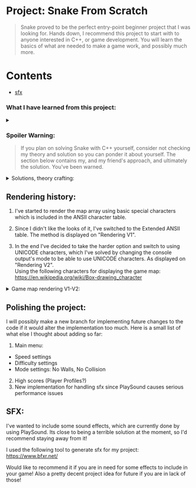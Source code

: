 
# Project: Snake From Scratch
> Snake proved to be the perfect entry-point beginner project that I was looking for. Hands down, I recommend this project to start with to anyone interested in C++, or game development. You will learn the basics of what are needed to make a game work, and possibly much more.

# Contents
 - [sfx](#sfx)



### What I have learned from this project:
<details>
  <summary></summary>
  
* Basic game loop
* Making a module from the game's subsystem:
  * Game map module
* Rendering / Displaying an array:
  * Using the Extended ANSII table
  * Using UNICODE chars for the console
  * Simple double buffering
  * Simple framerate limit
* Basic movement:
  * Input checking
  * Snake movement
* Collision:
  * Game map collision
  * Apple collision
</details>

### Spoiler Warning:
> If you plan on solving Snake with C++ yourself, consider not checking my theory and solution so you can ponder it about yourself. The section below contains my, and my friend's approach, and ultimately the solution. You've been warned.

<details>
<summary>Solutions, theory crafting: </summary>
   
### sla-ppy/S4kyt's version 1:

![alt text](https://github.com/S4kyt/Snake/blob/master/proj/theory/s4kyt_theory_v1.jpg?raw=true)

### sla-ppy/S4kyt's version 2:

![alt text](https://github.com/S4kyt/Snake/blob/master/proj/theory/s4kyt_theory_v2.jpg?raw=true)

### sla-ppy/S4kyt's version 3:

![alt text](https://github.com/S4kyt/Snake/blob/master/proj/theory/s4kyt_theory_v3.jpg?raw=true)

### Lion's version:

![alt text](https://github.com/S4kyt/Snake/blob/master/proj/theory/lionkor_theory.JPG?raw=true)


</details>


## Rendering history:
1. I've started to render the map array using basic special characters which is included in the ANSII character table.

2. Since I didn't like the looks of it, I've switched to the Extended ANSII table. The method is displayed on "Rendering V1".<br>

3. In the end I've decided to take the harder option and switch to using UNICODE characters, which I've solved by changing the console output's mode to be able to use UNICODE characters. As displayed on "Rendering V2".<br>
Using the following characters for displaying the game map:<br>
https://en.wikipedia.org/wiki/Box-drawing_character


<details>
<summary> Game map rendering V1-V2: </summary>
  
1. Game map rendering V1:

![alt text](https://github.com/S4kyt/Snake/blob/master/proj/rendering_v1.png?raw=true)

2. Game map rendering V2:

![alt text](https://github.com/S4kyt/Snake/blob/master/proj/rendering_v2.png?raw=true)

</details>

## Polishing the project:
I will possibly make a new branch for implementing future changes to the code if it would alter the implementation too much.
Here is a small list of what else I thought about adding so far:
1. Main menu:
  * Speed settings
  * Difficulty settings
  * Mode settings: No Walls, No Collision
2. High scores (Player Profiles?)
3. New implementation for handling sfx since PlaySound causes serious performance issues

## SFX:
I've wanted to include some sound effects, which are currently done by using PlaySound. Its close to being a terrible solution at the moment, so I'd recommend staying away from it!

I used the following tool to generate sfx for my project:
https://www.bfxr.net/

Would like to recommend it if you are in need for some effects to include in your game!
Also a pretty decent project idea for future if you are in lack of those!
